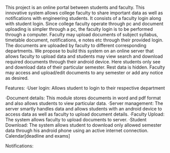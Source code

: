 This project is an online portal between students and faculty. This innovative system allows college faculty to share important data as well as notifications with engineering students. It consists of a faculty login along with student login. Since college faculty operate through pc and document uploading is simpler through a pc, the faculty login is to be performed through a computer. Faculty may upload documents of subject syllabus, timetable document, notifications, e notes etc through their provided login. The documents are uploaded by faculty to different corresponding departments. We propose to build this system on an online server that allows faculty to upload data and students may view search and download required documents through their android device. Here students only see and download data of their particular semester. Rest data is hidden. Faculty may access and upload/edit documents to any semester or add any notice as desired.


Features:
·User login: Allows student to login to their respective department

·Document details: This module stores documents in word and pdf format and also allows students to view particular data.
·Server management: The server smartly handles data and allows students with an android device to access data as well as faculty to upload document details.
·Faculty Upload: The system allows faculty to upload documents to server.
·Student Download: The system allows student to download only allowed semester data through his android phone using an active internet connection.
Calendar[deadline and exams] 

Notifications:  